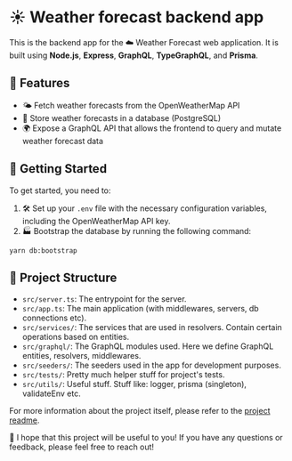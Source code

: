 # ☀️ Weather forecast backend app

This is the backend app for the ☁️ Weather Forecast web application. It is built using **Node.js**, **Express**, **GraphQL**, **TypeGraphQL**, and **Prisma**.

## 🚀 Features

- 🌤️ Fetch weather forecasts from the OpenWeatherMap API
- 💾 Store weather forecasts in a database (PostgreSQL)
- 🌍 Expose a GraphQL API that allows the frontend to query and mutate weather forecast data

## 🏁 Getting Started

To get started, you need to:

1. 🛠️ Set up your `.env` file with the necessary configuration variables, including the OpenWeatherMap API key.
2. 🏭 Bootstrap the database by running the following command:

```
yarn db:bootstrap
```

## 📁 Project Structure

- `src/server.ts`: The entrypoint for the server.
- `src/app.ts`: The main application (with middlewares, servers, db connections etc).
- `src/services/`: The services that are used in resolvers. Contain certain operations based on entities.
- `src/graphql/`: The GraphQL modules used. Here we define GraphQL entities, resolvers, middlewares.
- `src/seeders/`: The seeders used in the app for development purposes.
- `src/tests/`: Pretty much helper stuff for project's tests.
- `src/utils/`: Useful stuff. Stuff like: logger, prisma (singleton), validateEnv etc.

For more information about the project itself, please refer to the [project readme](../README.md).

🤞 I hope that this project will be useful to you! If you have any questions or feedback, please feel free to reach out!
